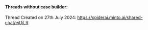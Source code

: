 #### Threads without case builder:
Thread Created on 27th July 2024: https://spiderai.minto.ai/shared-chat/eiDiLR